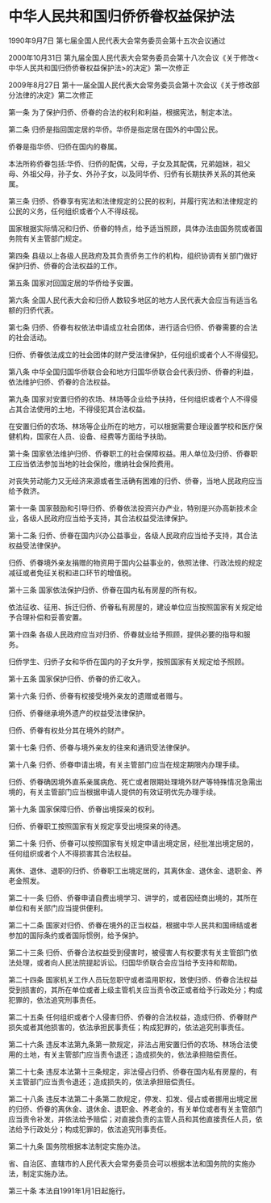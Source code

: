 # 中华人民共和国归侨侨眷权益保护法

1990年9月7日 第七届全国人民代表大会常务委员会第十五次会议通过

2000年10月31日 第九届全国人民代表大会常务委员会第十八次会议《关于修改<中华人民共和国归侨侨眷权益保护法>的决定》第一次修正

2009年8月27日 第十一届全国人民代表大会常务委员会第十次会议《关于修改部分法律的决定》第二次修正

<!-- INFO END -->

第一条 为了保护归侨、侨眷的合法的权利和利益，根据宪法，制定本法。

第二条 归侨是指回国定居的华侨。华侨是指定居在国外的中国公民。

侨眷是指华侨、归侨在国内的眷属。

本法所称侨眷包括:华侨、归侨的配偶，父母，子女及其配偶，兄弟姐妹，祖父母、外祖父母，孙子女、外孙子女，以及同华侨、归侨有长期扶养关系的其他亲属。

第三条 归侨、侨眷享有宪法和法律规定的公民的权利，并履行宪法和法律规定的公民的义务，任何组织或者个人不得歧视。

国家根据实际情况和归侨、侨眷的特点，给予适当照顾，具体办法由国务院或者国务院有关主管部门规定。

第四条 县级以上各级人民政府及其负责侨务工作的机构，组织协调有关部门做好保护归侨、侨眷的合法权益的工作。

第五条 国家对回国定居的华侨给予安置。

第六条 全国人民代表大会和归侨人数较多地区的地方人民代表大会应当有适当名额的归侨代表。

第七条 归侨、侨眷有权依法申请成立社会团体，进行适合归侨、侨眷需要的合法的社会活动。

归侨、侨眷依法成立的社会团体的财产受法律保护，任何组织或者个人不得侵犯。

第八条 中华全国归国华侨联合会和地方归国华侨联合会代表归侨、侨眷的利益，依法维护归侨、侨眷的合法权益。

第九条 国家对安置归侨的农场、林场等企业给予扶持，任何组织或者个人不得侵占其合法使用的土地，不得侵犯其合法权益。

在安置归侨的农场、林场等企业所在的地方，可以根据需要合理设置学校和医疗保健机构，国家在人员、设备、经费等方面给予扶助。

第十条 国家依法维护归侨、侨眷职工的社会保障权益。用人单位及归侨、侨眷职工应当依法参加当地的社会保险，缴纳社会保险费用。

对丧失劳动能力又无经济来源或者生活确有困难的归侨、侨眷，当地人民政府应当给予救济。

第十一条 国家鼓励和引导归侨、侨眷依法投资兴办产业，特别是兴办高新技术企业，各级人民政府应当给予支持，其合法权益受法律保护。

第十二条 归侨、侨眷在国内兴办公益事业，各级人民政府应当给予支持，其合法权益受法律保护。

归侨、侨眷境外亲友捐赠的物资用于国内公益事业的，依照法律、行政法规的规定减征或者免征关税和进口环节的增值税。

第十三条 国家依法保护归侨、侨眷在国内私有房屋的所有权。

依法征收、征用、拆迁归侨、侨眷私有房屋的，建设单位应当按照国家有关规定给予合理补偿和妥善安置。

第十四条 各级人民政府应当对归侨、侨眷就业给予照顾，提供必要的指导和服务。

归侨学生、归侨子女和华侨在国内的子女升学，按照国家有关规定给予照顾。

第十五条 国家保护归侨、侨眷的侨汇收入。

第十六条 归侨、侨眷有权接受境外亲友的遗赠或者赠与。

归侨、侨眷继承境外遗产的权益受法律保护。

归侨、侨眷有权处分其在境外的财产。

第十七条 归侨、侨眷与境外亲友的往来和通讯受法律保护。

第十八条 归侨、侨眷申请出境，有关主管部门应当在规定期限内办理手续。

归侨、侨眷确因境外直系亲属病危、死亡或者限期处理境外财产等特殊情况急需出境的，有关主管部门应当根据申请人提供的有效证明优先办理手续。

第十九条 国家保障归侨、侨眷出境探亲的权利。

归侨、侨眷职工按照国家有关规定享受出境探亲的待遇。

第二十条 归侨、侨眷可以按照国家有关规定申请出境定居，经批准出境定居的，任何组织或者个人不得损害其合法权益。

离休、退休、退职的归侨、侨眷职工出境定居的，其离休金、退休金、退职金、养老金照发。

第二十一条 归侨、侨眷申请自费出境学习、讲学的，或者因经商出境的，其所在单位和有关部门应当提供便利。

第二十二条 国家对归侨、侨眷在境外的正当权益，根据中华人民共和国缔结或者参加的国际条约或者国际惯例，给予保护。

第二十三条 归侨、侨眷合法权益受到侵害时，被侵害人有权要求有关主管部门依法处理，或者向人民法院提起诉讼。归国华侨联合会应当给予支持和帮助。

第二十四条 国家机关工作人员玩忽职守或者滥用职权，致使归侨、侨眷合法权益受到损害的，其所在单位或者上级主管机关应当责令改正或者给予行政处分；构成犯罪的，依法追究刑事责任。

第二十五条 任何组织或者个人侵害归侨、侨眷的合法权益，造成归侨、侨眷财产损失或者其他损害的，依法承担民事责任；构成犯罪的，依法追究刑事责任。

第二十六条 违反本法第九条第一款规定，非法占用安置归侨的农场、林场合法使用的土地，有关主管部门应当责令退还；造成损失的，依法承担赔偿责任。

第二十七条 违反本法第十三条规定，非法侵占归侨、侨眷在国内私有房屋的，有关主管部门应当责令退还；造成损失的，依法承担赔偿责任。

第二十八条 违反本法第二十条第二款规定，停发、扣发、侵占或者挪用出境定居的归侨、侨眷的离休金、退休金、退职金、养老金的，有关单位或者有关主管部门应当责令补发，并依法给予赔偿；对直接负责的主管人员和其他直接责任人员，依法给予行政处分；构成犯罪的，依法追究刑事责任。

第二十九条 国务院根据本法制定实施办法。

省、自治区、直辖市的人民代表大会常务委员会可以根据本法和国务院的实施办法，制定实施办法。

第三十条 本法自1991年1月1日起施行。

